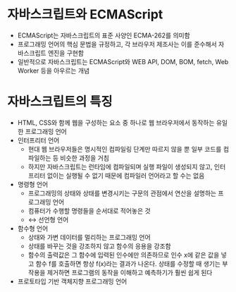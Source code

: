 # 자바스크립트와 ECMAScript

- ECMAScript는 자바스크립트의 표준 사양인 ECMA-262를 의미함
- 프로그래밍 언어의 핵심 문법을 규정하고, 각 브라우저 제조사는 이를 준수해서 자바스크립트 엔진을 구현함
- 일반적으로 자바스크립트는 ECMAScript와 WEB API, DOM, BOM, fetch, Web Worker 등을 아우르는 개념

# 자바스크립트의 특징

- HTML, CSS와 함께 웹을 구성하는 요소 중 하나로 웹 브라우저에서 동작하는 유일한 프로그래밍 언어
- 인터프리터 언어
    - 현대 웹 브라우저들은 명시적인 컴파일링 단계만 따르지 않을 뿐 일부 코드를 컴파일하는 등 비슷한 과정을 거침
    - 하지만 자바스크립트는 런타임에 컴파일되며 실행 파일이 생성되지 않고, 인터프리터 없이는 실행될 수 없기 때문에 컴파일러 언어라고 할 수는 없음
- 명령형 언어
    - 프로그래밍의 상태와 상태를 변경시키는 구문의 관점에서 연산을 설명하는 프로그래밍 언어
    - 컴퓨터가 수행할 명령들을 순서대로 적어놓은 것
    - ↔ 선언형 언어
- 함수형 언어
    - 상태와 가변 데이터를 멀리하는 프로그래밍 언어
    - 상태를 바꾸는 것을 강조하지 않고 함수의 응용을 강조함
    - 함수의 출력값은 그 함수에 입력된 인수에만 의존하므로 인수 x에 같은 값을 넣고 함수 f를 호출하면 항상 f(x)라는 결과가 나온다. 상태를 수정할 때 생기는 부작용을 제거하면 프로그램의 동작을 이해하고 예측하기가 훨씬 쉽게 된다
- 프로토타입 기반 객체지향 프로그래밍 언어
